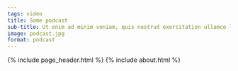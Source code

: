 ```yaml
---
tags: video
title: Some podcast
sub-title: Ut enim ad minim veniam, quis nostrud exercitation ullamco laboris nisi ut aliquip ex ea commodo consequat. Duis aute irure dolor in reprehen
image: podcast.jpg
format: podcast
---
```

{% include page_header.html %}
{% include about.html %}


